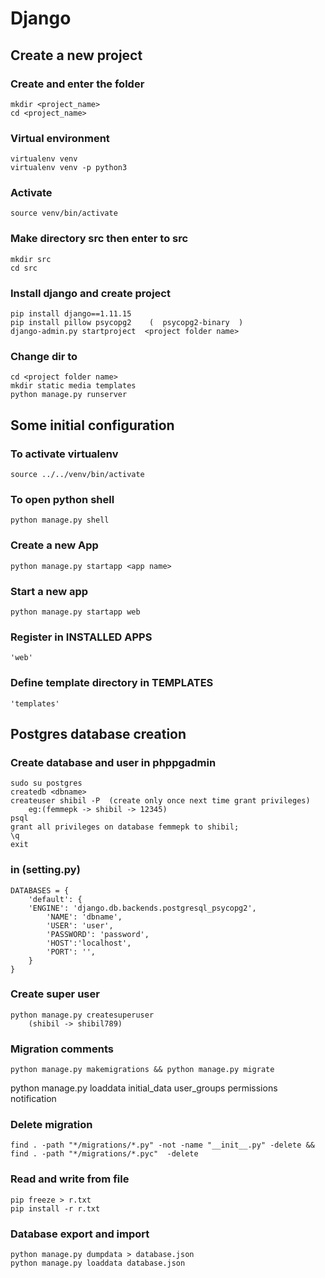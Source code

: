 ﻿ # Django

## Create a new project
### Create <project folder> and enter the folder
```
mkdir <project_name>
cd <project_name>
```

### Virtual environment

```
virtualenv venv
virtualenv venv -p python3
```

### Activate
```
source venv/bin/activate
```
### Make directory src then enter to  src

```
mkdir src
cd src
```
### Install django and create project

```
pip install django==1.11.15
pip install pillow psycopg2    (  psycopg2-binary  )
django-admin.py startproject  <project folder name>
```

### Change dir to  <project folder name>

```
cd <project folder name>
mkdir static media templates
python manage.py runserver
```



## Some initial configuration
### To activate virtualenv
```
source ../../venv/bin/activate
```
### To open python shell
```
python manage.py shell
```
### Create a new App
```
python manage.py startapp <app name>
```

### Start a new app
```
python manage.py startapp web
```

### Register in INSTALLED APPS

```
'web'
```

### Define template directory in TEMPLATES

```
'templates'
```

## Postgres database creation
### Create database and user in phppgadmin

```
sudo su postgres
createdb <dbname>
createuser shibil -P  (create only once next time grant privileges)
    eg:(femmepk -> shibil -> 12345)
psql
grant all privileges on database femmepk to shibil;
\q
exit
```


### in (setting.py)
```
DATABASES = {
    'default': {
    'ENGINE': 'django.db.backends.postgresql_psycopg2',
        'NAME': 'dbname',
        'USER': 'user',
        'PASSWORD': 'password',
        'HOST':'localhost',
        'PORT': '',
    }
}
 ```

### Create super user
```
python manage.py createsuperuser
    (shibil -> shibil789)

```
### Migration comments
```
python manage.py makemigrations && python manage.py migrate
```
python manage.py loaddata initial_data user_groups permissions notification

### Delete migration
```
find . -path "*/migrations/*.py" -not -name "__init__.py" -delete && find . -path "*/migrations/*.pyc"  -delete
```

### Read and write from file
```
pip freeze > r.txt
pip install -r r.txt
```
### Database export and import
```
python manage.py dumpdata > database.json
python manage.py loaddata database.json
```

